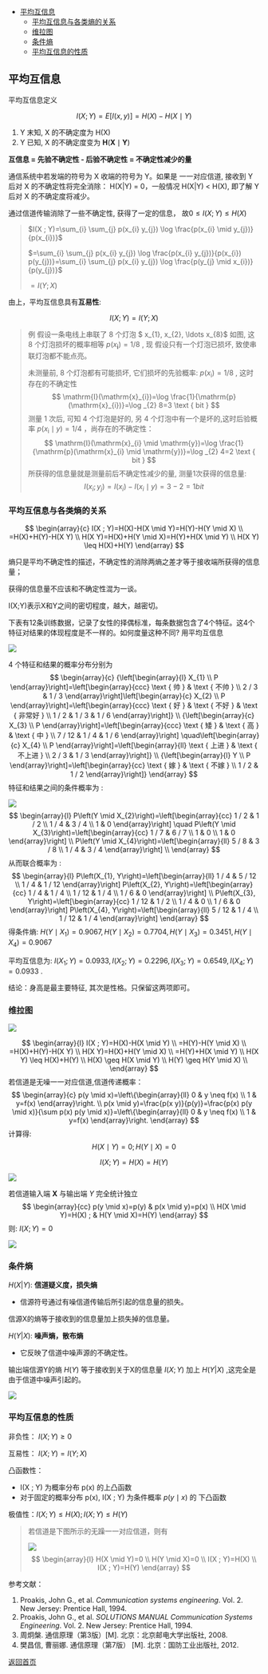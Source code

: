 - [平均互信息](#平均互信息)
  - [平均互信息与各类熵的关系](#平均互信息与各类熵的关系)
  - [维拉图](#维拉图)
  - [条件熵](#条件熵)
  - [平均互信息的性质](#平均互信息的性质)


## 平均互信息

平均互信息定义

$$
I(X ; Y)=E[I(x, y)]=H(X)-H(X \mid Y)
$$

1.  Y 末知,  $\mathrm{X}$  的不确定度为  $\mathrm{H}(\mathrm{X})$ 
2.  Y 已知,  $\mathrm{X}$  的不确定度变为  $\mathbf{H}(\mathbf{X} \mid \mathbf{Y})$ 

**互信息  =  先验不确定性 - 后验不确定性  =  不确定性减少的量**

通信系统中若发端的符号为 X 收端的符号为 Y。如果是 一一对应信道, 接收到 Y 后对 X 的不确定性将完全消除： H(X|Y) = 0，一般情况 H(X|Y) < H(X), 即了解 Y 后对 X 的不确定度将减少。

通过信道传输消除了一些不确定性, 获得了一定的信息， 故$0 \leq I(X ; Y) \leq H(X)$

> $I(X ; Y)=\sum_{i} \sum_{j} p(x_{i} y_{j}) \log \frac{p(x_{i} \mid y_{j})}{p(x_{i})}$
>
> $=\sum_{i} \sum_{j} p(x_{i} y_{j}) \log \frac{p(x_{i} y_{j})}{p(x_{i}) p(y_{j})}=\sum_{i} \sum_{j} p(x_{i} y_{j}) \log \frac{p(y_{j} \mid x_{i})}{p(y_{j})}$
>
> $=I(Y ; X)$

由上，平均互信息具有**互易性**:

$$
I(X ; Y)=I(Y ; X)
$$

> 例 假设一条电线上串联了 8 个灯泡 $ x_{1}, x_{2}, \ldots x_{8}$  如图, 这 8 个灯泡损坏的概率相等  $p(x_{\mathbf{i}})=1 / 8$ , 现 假设只有一个灯泡已损坏, 致使串联灯泡都不能点亮。
>
> 未测量前, 8 个灯泡都有可能损坏, 它们损坏的先验概率:  $p(x_{\mathrm{i}})=1 / 8$ , 这时存在的不确定性
> $$
> \mathrm{I}(\mathrm{x}_{i})=\log \frac{1}{\mathrm{p}(\mathrm{x}_{i})}=\log _{2} 8=3 \text { bit }
> $$
> 测量 1 次后, 可知 4 个灯泡是好的, 另 4 个灯泡中有一个是坏的,这时后验概率  $p(x_{\mathrm{i}} \mid y)=1 / 4$ ，尚存在的不确定性：
> $$
> \mathrm{I}(\mathrm{x}_{i} \mid \mathrm{y})=\log \frac{1}{\mathrm{p}(\mathrm{x}_{i} \mid \mathrm{y})}=\log _{2} 4=2 \text { bit }
> $$
> 所获得的信息量就是测量前后不确定性减少的量, 测量1次获得的信息量:
> $$
> I(x_{i} ; y_{j})=I(x_{i})-I(x_{i} \mid y)=3-2=1 b i t
> $$

### 平均互信息与各类熵的关系

$$
\begin{array}{c}
I(X ; Y)=H(X)-H(X \mid Y)=H(Y)-H(Y \mid X) \\
=H(X)+H(Y)-H(X Y) \\
H(X Y)=H(X)+H(Y \mid X)=H(Y)+H(X \mid Y) \\
H(X Y) \leq H(X)+H(Y)
\end{array}
$$

熵只是平均不确定性的描述，不确定性的消除两熵之差才等于接收端所获得的信息量；

获得的信息量不应该和不确定性混为一谈。

I(X;Y)表示X和Y之间的密切程度，越大，越密切。



下表有12条训练数据，记录了女性的择偶标准，每条数据包含了4个特征。这4个特征对结果的体现程度是不一样的。如何度量这种不同? 用平均互信息

![](https://raw.githubusercontent.com/timerring/picgo/master/picbed/image-20230205203900235.png)

4 个特征和结果的概率分布分别为
$$
\begin{array}{c}
{\left[\begin{array}{l}
X_{1} \\
P
\end{array}\right]=\left[\begin{array}{ccc}
\text { 帅 } & \text { 不帅 } \\
2 / 3 & 1 / 3
\end{array}\right]\left[\begin{array}{c}
X_{2} \\
P
\end{array}\right]=\left[\begin{array}{ccc}
\text { 好 } & \text { 不好 } & \text { 非常好 } \\
1 / 2 & 1 / 3 & 1 / 6
\end{array}\right]} \\
{\left[\begin{array}{c}
X_{3} \\
P
\end{array}\right]=\left[\begin{array}{ccc}
\text { 矮 } & \text { 高 } & \text { 中 } \\
7 / 12 & 1 / 4 & 1 / 6
\end{array}\right] \quad\left[\begin{array}{c}
X_{4} \\
P
\end{array}\right]=\left[\begin{array}{ll}
\text { 上进 } & \text { 不上进 } \\
2 / 3 & 1 / 3
\end{array}\right]} \\
{\left[\begin{array}{l}
Y \\
P
\end{array}\right]=\left[\begin{array}{cc}
\text { 嫁 } & \text { 不嫁 } \\
1 / 2 & 1 / 2
\end{array}\right]}
\end{array}
$$
特征和结果之间的条件概率为 :

![](https://raw.githubusercontent.com/timerring/picgo/master/picbed/image-20230205204146243.png)
$$
\begin{array}{l}
P\left(Y \mid X_{2}\right)=\left[\begin{array}{cc}
1 / 2 & 1 / 2 \\
1 / 4 & 3 / 4 \\
1 & 0
\end{array}\right] \quad P\left(Y \mid X_{3}\right)=\left[\begin{array}{cc}
1 / 7 & 6 / 7 \\
1 & 0 \\
1 & 0
\end{array}\right] \\
P\left(Y \mid X_{4}\right)=\left[\begin{array}{ll}
5 / 8 & 3 / 8 \\
1 / 4 & 3 / 4
\end{array}\right] \\
\end{array}
$$
从而联合概率为 :
$$
\begin{array}{l}
P\left(X_{1}, Y\right)=\left[\begin{array}{ll}
1 / 4 & 5 / 12 \\
1 / 4 & 1 / 12
\end{array}\right] P\left(X_{2}, Y\right)=\left[\begin{array}{cc}
1 / 4 & 1 / 4 \\
1 / 12 & 1 / 4 \\
1 / 6 & 0
\end{array}\right] \\
P\left(X_{3}, Y\right)=\left[\begin{array}{cc}
1 / 12 & 1 / 2 \\
1 / 4 & 0 \\
1 / 6 & 0
\end{array}\right] P\left(X_{4}, Y\right)=\left[\begin{array}{ll}
5 / 12 & 1 / 4 \\
1 / 12 & 1 / 4
\end{array}\right]
\end{array}
$$
得条件熵:  $H(Y \mid X_{1})=0.9067, H(Y \mid X_{2})=0.7704 ,  H(Y \mid X_{3})=0.3451, H(Y \mid X_{4})=0.9067$ 

平均互信息为:  $I(X_{1} ; Y)=0.0933, I(X_{2} ; Y)=0.2296 ,  I(X_{3} ; Y)=0.6549, I(X_{4} ; Y)=0.0933$ .

结论：身高是最主要特征, 其次是性格。只保留这两项即可。

### 维拉图

![](https://raw.githubusercontent.com/timerring/picgo/master/picbed/image-20221014112645460.png)

$$
\begin{array}{l}
I(X ; Y)=H(X)-H(X \mid Y) \\
=H(Y)-H(Y \mid X) \\
=H(X)+H(Y)-H(X Y) \\
H(X Y)=H(X)+H(Y \mid X) \\
=H(Y)+H(X \mid Y) \\
H(X Y) \leq H(X)+H(Y) \\
H(X) \geq H(X \mid Y) \\
H(Y) \geq H(Y \mid X) \\
\end{array}
$$
若信道是无噪一一对应信道,信道传递概率：
$$
\begin{array}{c}
p(y \mid x)=\left\{\begin{array}{ll}
0 & y \neq f(x) \\
1 & y=f(x)
\end{array}\right. \\
p(x \mid y)=\frac{p(x y)}{p(y)}=\frac{p(x) p(y \mid x)}{\sum p(x) p(y \mid x)}=\left\{\begin{array}{ll}
0 & y \neq f(x) \\
1 & y=f(x)
\end{array}\right.
\end{array}
$$
计算得:
$$
H(X \mid Y)=0 ; H(Y \mid X)=0
$$

$$
I(X ; Y)=H(X)=H(Y)
$$

![](https://raw.githubusercontent.com/timerring/picgo/master/picbed/image-20230205211111462.png)

若信道输入端  $\mathbf{X}$  与输出端 $Y$ 完全统计独立
$$
\begin{array}{cc}
p(y \mid x)=p(y) & p(x \mid y)=p(x) \\
H(X \mid Y)=H(X) ; & H(Y \mid X)=H(Y)
\end{array}
$$
则: $I(X ; Y)=0$

![](https://raw.githubusercontent.com/timerring/picgo/master/picbed/image-20230205211119998.png)



### 条件熵

$H(X|Y)$: **信道疑义度，损失熵**

+ 信源符号通过有噪信道传输后所引起的信息量的损失。

信源X的熵等于接收到的信息量加上损失掉的信息量。

$H(Y|X)$: **噪声熵，散布熵**

+ 它反映了信道中噪声源的不确定性。

输出端信源Y的熵 $H(Y)$ 等于接收到关于X的信息量 $I(X;Y)$ 加上 $H(Y|X)$ ,这完全是由于信道中噪声引起的。

![](https://raw.githubusercontent.com/timerring/picgo/master/picbed/image-20230205211716275.png)

### 平均互信息的性质

非负性：  $I(X ; Y) \geq 0$ 

互易性：  $I(X ; Y)=I(Y ; X)$ 

凸函数性：

+ I(X ; Y)  为概率分布  p(x)  的上凸函数
+ 对于固定的概率分布  p(x), I(X ; Y)  为条件概率  $p(y \mid x)$  的 下凸函数

极值性：$I(X ; Y) \leq H(X) ; I(X ; Y) \leq H(Y)$



> 若信道是下图所示的无躁一一对应信道，则有
>
> ![](https://raw.githubusercontent.com/timerring/picgo/master/picbed/image-20230205212316697.png)
> $$
> \begin{array}{l}
> H(X \mid Y)=0 \\
> H(Y \mid X)=0 \\
> I(X ; Y)=H(X) \\
> I(X ; Y)=H(Y)
> \end{array}
> $$





参考文献：

1. Proakis, John G., et al. *Communication systems engineering*. Vol. 2. New Jersey: Prentice Hall, 1994.
2. Proakis, John G., et al. *SOLUTIONS MANUAL Communication Systems Engineering*. Vol. 2. New Jersey: Prentice Hall, 1994.
3. 周炯槃. 通信原理（第3版）[M\]. 北京：北京邮电大学出版社, 2008.
4. 樊昌信, 曹丽娜. 通信原理（第7版） [M\]. 北京：国防工业出版社, 2012.



[返回首页](https://github.com/timerring/information-theory)